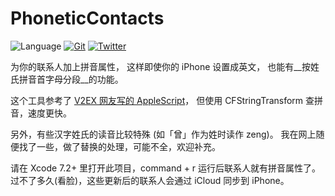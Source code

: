 # PhoneticContacts

![Language](https://img.shields.io/badge/Language-Swift3-orange.svg)
[![Git](https://img.shields.io/badge/GitHub-lexrus-blue.svg?style=flat)](https://github.com/lexrus)
[![Twitter](https://img.shields.io/badge/Twitter-@lexrus-blue.svg?style=flat)](http://twitter.com/lexrus)

为你的联系人加上拼音属性，
这样即使你的 iPhone 设置成英文，
也能有__按姓氏拼音首字母分段__的功能。

这个工具参考了 [V2EX 网友写的 AppleScript](http://v2ex.com/t/52860)，
但使用 CFStringTransform 查拼音，速度更快。

另外，有些汉字姓氏的读音比较特殊 (如「曾」作为姓时读作 zeng)。
我在网上随便找了一些，做了替换的处理，可能不全，欢迎补充。

请在 Xcode 7.2+ 里打开此项目，command + r 运行后联系人就有拼音属性了。
过不了多久(看脸)，这些更新后的联系人会通过 iCloud 同步到 iPhone。

